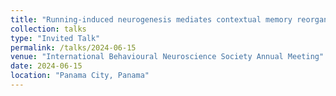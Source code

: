```yaml
---
title: "Running-induced neurogenesis mediates contextual memory reorganization"
collection: talks
type: "Invited Talk"
permalink: /talks/2024-06-15
venue: "International Behavioural Neuroscience Society Annual Meeting"
date: 2024-06-15
location: "Panama City, Panama"
---
```

